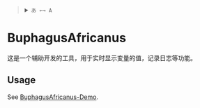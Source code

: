 <blockquote>
  <details>
    <summary>
      <code>あ ←→ A</code>
    </summary>
    <br />
    &emsp;&ensp;<a href="/">English</a>
    <br />
    &emsp;&ensp;简体中文
  </details>
</blockquote>

# BuphagusAfricanus

这是一个辅助开发的工具，用于实时显示变量的值，记录日志等功能。

## Usage

See [BuphagusAfricanus-Demo](https://github.com/Nekomi-Kokadaigaku/BuphagusAfricanus-Demo).
